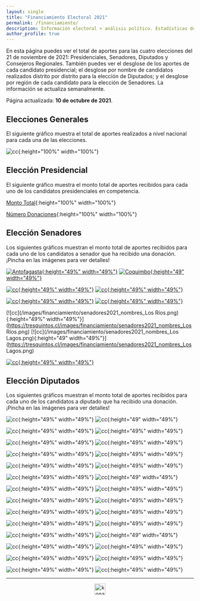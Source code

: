 ```yaml
---
layout: single
title: "Financiamiento Electoral 2021"
permalink: /financiamiento/
description: Información electoral + análisis político. Estadísticas de financiamiento electoral.
author_profile: true
---
```


En esta página puedes ver el total de aportes para las cuatro elecciones del 21 de noviembre de 2021: Presidenciales, Senadores, Diputados y Consejeros Regionales. También puedes ver el desglose de los aportes de cada candidato presidencial; el desglose por nombre de candidatos realizados distrito por distrito para la elección de Diputados; y el desglose por región de cada candidato para la elección de Senadores. La información se actualiza semanalmente.

Página actualizada: **10 de octubre de 2021**.


## Elecciones Generales

El siguiente gráfico muestra el total de aportes realizados a nivel nacional para cada una de las elecciones.


![cc](/images/financiamiento/aportes2021-11_todos.png){:height="100%" width="100%"}


## Elección Presidencial

El siguiente gráfico muestra el monto total de aportes recibidos para cada uno de los candidatos presidenciales en competencia.

[Monto Total](/images/financiamiento/presidenciales2021.png){:height="100%" width="100%"}

[Número Donaciones](/images/financiamiento/presidenciales2021_numero_aportes){:height="100%" width="100%"}


## Elección Senadores

Los siguientes gráficos muestran el monto total de aportes recibidos para cada uno de los candidatos a senador que ha recibido una donación. ¡Pincha en las imágenes para ver detalles!

[![Antofagasta](/images/financiamiento/senadores2021_nombres_Antofagasta.png){:height="49%" width="49%"}](https://tresquintos.cl/images/financiamiento/senadores2021_nombres_Antofagasta.png) [![Coquimbo](/images/financiamiento/senadores2021_nombres_Coquimbo.png){:height="49" width="49%"}](https://tresquintos.cl/images/financiamiento/senadores2021_nombres_Coquimbo.png)

[![cc](/images/financiamiento/senadores2021_nombres_Metropolitana.png){:height="49%" width="49%"}](https://tresquintos.cl/images/financiamiento/senadores2021_nombres_Metropolitana.png) [![cc](/images/financiamiento/senadores2021_nombres_O'Higgins.png){:height="49%" width="49%"}](https://tresquintos.cl/images/financiamiento/senadores2021_nombres_O'Higgins.png)

[![cc](/images/financiamiento/senadores2021_nombres_Ñuble.png){:height="49%" width="49%"}](https://tresquintos.cl/images/financiamiento/senadores2021_nombres_Ñuble.png) [![cc](/images/financiamiento/senadores2021_nombres_Biobío.png){:height="49%" width="49%"}](https://tresquintos.cl/images/financiamiento/senadores2021_nombres_Biobío.png)

[![cc](/images/financiamiento/senadores2021_nombres_Los Ríos.png){:height="49%" width="49%"}](https://tresquintos.cl/images/financiamiento/senadores2021_nombres_Los Ríos.png) [![cc](/images/financiamiento/senadores2021_nombres_Los Lagos.png){:height="49" width="49%"}](https://tresquintos.cl/images/financiamiento/senadores2021_nombres_Los Lagos.png)

[![cc](/images/financiamiento/senadores2021_nombres_Magallanes.png){:height="49%" width="49%"}](https://tresquintos.cl/images/financiamiento/senadores2021_nombres_Magallanes.png)


## Elección Diputados

Los siguientes gráficos muestran el monto total de aportes recibidos para cada uno de los candidatos a diputado que ha recibido una donación. ¡Pincha en las imágenes para ver detalles!

![cc](/images/financiamiento/diputados2021_nombres_1.png){:height="49%" width="49%"} ![cc](/images/financiamiento/diputados2021_nombres_2.png){:height="49" width="49%"}

![cc](/images/financiamiento/diputados2021_nombres_3.png){:height="49%" width="49%"} ![cc](/images/financiamiento/diputados2021_nombres_4.png){:height="49%" width="49%"}

![cc](/images/financiamiento/diputados2021_nombres_5.png){:height="49%" width="49%"} ![cc](/images/financiamiento/diputados2021_nombres_6.png){:height="49%" width="49%"}

![cc](/images/financiamiento/diputados2021_nombres_7.png){:height="49%" width="49%"} ![cc](/images/financiamiento/diputados2021_nombres_8.png){:height="49%" width="49%"}

![cc](/images/financiamiento/diputados2021_nombres_9.png){:height="49%" width="49%"} ![cc](/images/financiamiento/diputados2021_nombres_10.png){:height="49%" width="49%"}

![cc](/images/financiamiento/diputados2021_nombres_11.png){:height="49%" width="49%"} ![cc](/images/financiamiento/diputados2021_nombres_12.png){:height="49" width="49%"}

![cc](/images/financiamiento/diputados2021_nombres_13.png){:height="49%" width="49%"} ![cc](/images/financiamiento/diputados2021_nombres_14.png){:height="49%" width="49%"}

![cc](/images/financiamiento/diputados2021_nombres_15.png){:height="49%" width="49%"} ![cc](/images/financiamiento/diputados2021_nombres_16.png){:height="49%" width="49%"}

![cc](/images/financiamiento/diputados2021_nombres_17.png){:height="49%" width="49%"} ![cc](/images/financiamiento/diputados2021_nombres_18.png){:height="49%" width="49%"}

![cc](/images/financiamiento/diputados2021_nombres_19.png){:height="49%" width="49%"} ![cc](/images/financiamiento/diputados2021_nombres_20.png){:height="49%" width="49%"}

![cc](/images/financiamiento/diputados2021_nombres_21.png){:height="49%" width="49%"} ![cc](/images/financiamiento/diputados2021_nombres_22.png){:height="49" width="49%"}

![cc](/images/financiamiento/diputados2021_nombres_23.png){:height="49%" width="49%"} ![cc](/images/financiamiento/diputados2021_nombres_24.png){:height="49%" width="49%"}

![cc](/images/financiamiento/diputados2021_nombres_25.png){:height="49%" width="49%"} ![cc](/images/financiamiento/diputados2021_nombres_26.png){:height="49%" width="49%"}

![cc](/images/financiamiento/diputados2021_nombres_27.png){:height="49%" width="49%"} ![cc](/images/financiamiento/diputados2021_nombres_28.png){:height="49%" width="49%"}



---

<!-- NES -->
<style>
.aligncenter {
    text-align: center;
}
</style>
<p class="aligncenter">
    <img src="/images/nes.png" width="30" height="30" alt="konami" />
</p>
<script src="/js/topsecret.js"></script>


<!-- Favicon -->
<link rel="apple-touch-icon" sizes="180x180" href="/apple-touch-icon.png">
<link rel="icon" type="image/png" sizes="32x32" href="/favicon-32x32.png">
<link rel="icon" type="image/png" sizes="16x16" href="/favicon-16x16.png">
<link rel="manifest" href="/site.webmanifest">
<link rel="mask-icon" href="/safari-pinned-tab.svg" color="#5bbad5">
<meta name="msapplication-TileColor" content="#b91d47">
<meta name="theme-color" content="#ffffff">
